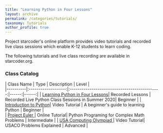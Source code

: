 ```yaml
---
title: "Learning Python in Four Lessons"
layout: archive
permalink: /categories/tutorials/
taxonomy: Tutorials
author_profile: true
---
```




Project starcoder's online platform provides video tutorials and recorded live class sessions which enable K-12 students to learn coding.  

The following tutorials and live class recording are available in starcoder.org.  


### Class Catalog  




| Class Name    |         Type  |       Description     |  Level |   
|----------|:-------------------:|:----------------------------------------------:|------:|------:|
| [Learning Python in Four Lessons](/categories/live-class-1/)| Recorded Lessons | Recorded Live Python Class Sessions in Summer 2020| Beginner |
| [Introduction to Python](/categories/intro-python/)| Video Tutorial | A beginner's guide to learning Python | Beginner |    
| [Project Euler ](/tags/math/)| Online Tutorial| Python Programing for Complex Math Problems | Intermediate |
| [USA Computing Olympiad ](/categories/usaco/)| Video Tutorial| USACO Problems Explained | Advanced |

